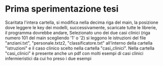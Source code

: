 # Prima sperimentazione tesi
Scaritata l'intera cartella, si modifica nella decima riga del main, la posizione dove leggere le key dei modelli, successivamente, scaricate tutte le librerie, il programma dovrebbe andare,
Selezionato uno dei due casi clinici (riga numero 101 del main scegliendo '1' o '2) si leggono le istruzioni del file "anziani.txt", "personale.txtz2, "classificatore.txt" all'interno della cartella "istruzioni" e il caso clinico scelto nella cartella "casi_clinici".
Nella cartella "casi_clinici" è presente anche un pdf con molti esempi di casi clinici infermieristici da cui ho preso i due esempi
